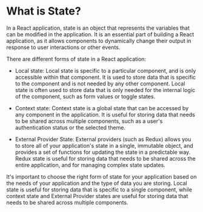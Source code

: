 # What is State?

In a React application, state is an object that represents the variables that can be modified in the application. It is an essential part of building a React application, as it allows components to dynamically change their output in response to user interactions or other events.

There are different forms of state in a React application:

- Local state: Local state is specific to a particular component, and is only accessible within that component. It is used to store data that is specific to the component and is not needed by any other component. Local state is often used to store data that is only needed for the internal logic of the component, such as form values or toggle states.

- Context state: Context state is a global state that can be accessed by any component in the application. It is useful for storing data that needs to be shared across multiple components, such as a user's authentication status or the selected theme.

- External Provider State: External providers (such as Redux) allows you to store all of your application's state in a single, immutable object, and provides a set of functions for updating the state in a predictable way. Redux state is useful for storing data that needs to be shared across the entire application, and for managing complex state updates.

It's important to choose the right form of state for your application based on the needs of your application and the type of data you are storing. Local state is useful for storing data that is specific to a single component, while context state and External Provider states are useful for storing data that needs to be shared across multiple components.
